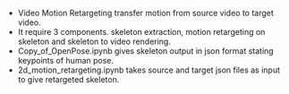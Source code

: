 - Video Motion Retargeting transfer motion from source video to target video. 
- It require 3 components. skeleton extraction, motion retargeting on skeleton and skeleton to video rendering.
- Copy_of_OpenPose.ipynb gives skeleton output in json format stating keypoints of human pose.
- 2d_motion_retargeting.ipynb takes source and target json files as input to give retargeted skeleton.
